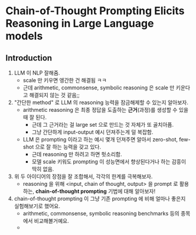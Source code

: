 # Chain-of-Thought Prompting Elicits Reasoning in Large Language models

## Introduction

1. LLM 이 NLP 잘해줌.
    - scale 만 키우면 엥간한 건 해결됨 ㅋㅋ
    - 근데 arithmetic, commonsense, symbolic reasoning 은 scale 만 키운다고 해결되지 않는 것 같음;;
2. "간단한 method" 로 LLM 의 reasoning 능력을 잠금해제할 수 있는지 알아보자.
    - arithmetic reasoning 은 최종 정답을 도출하는 __근거__(과정)를 생성할 수 있을 때 잘 된다.
        - 근데 그 근거라는 걸 large set 으로 만드는 것 자체가 또 골치아픔.
        - 그냥 간단하게 input-output 예시 던져주는게 덜 복잡함. 
    - LLM 은 prompting 이라고 하는 예시 몇개 던져주면 알아서 zero-shot, few-shot 으로 잘 하는 능력을 갖고 있다.
        - 근데 reasoning 만 하려고 하면 헛소리함.
        - 모델 scale 키워도 prompting 이 성능면에서 향상된다거나 하는 감흥이 딱히 없음.
3. 위 두 아이디어의 장점을 잘 조합해서, 각각의 한계를 극복해보자.
    - reasoning 을 위해 <input, chain of thought, output> 을 prompt 로 활용하는, __chain-of-thought prompting__ 기법에 대해 알아보자!
4. chain-of-thought prompting 이 그냥 기존 prompting 에 비해 얼마나 좋은지 실험해보기로 했어요.
    - arithmetic, commonsense, symbolic reasoning benchmarks 등의 종목에서 비교해볼거예요.
    - 
